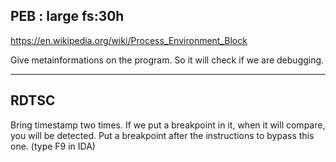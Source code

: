 ## PEB : large fs:30h

https://en.wikipedia.org/wiki/Process_Environment_Block

Give metainformations on the program. So it will check if we are debugging.

---

## RDTSC

Bring timestamp two times. 
If we put a breakpoint in it, when it will compare, you will be detected.
Put a breakpoint after the instructions to bypass this one. (type F9 in IDA)


